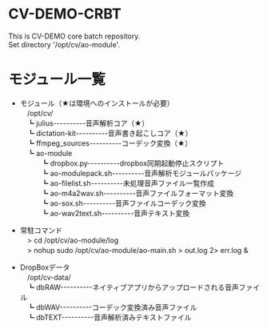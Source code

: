 # CV-DEMO-CRBT
This is CV-DEMO core batch repository.  
Set directory '/opt/cv/ao-module'.  

# モジュール一覧
- モジュール（★は環境へのインストールが必要）  
　/opt/cv/  
　┗ julius----------音声解析コア（★）  
　┗ dictation-kit----------音声書き起こしコア（★）    
　┗ ffmpeg_sources----------コーデック変換（★）  
　┗ ao-module  
　　　┗ dropbox.py----------dropbox同期起動停止スクリプト  
　　　┗ ao-modulepack.sh----------音声解析モジュールパッケージ  
　　　┗ ao-filelist.sh----------未処理音声ファイル一覧作成  
　　　┗ ao-m4a2wav.sh----------音声ファイルフォーマット変換  
　　　┗ ao-sox.sh----------音声ファイルコーデック変換  
　　　┗ ao-wav2text.sh----------音声テキスト変換  

- 常駐コマンド  
　> cd /opt/cv/ao-module/log  
　> nohup sudo /opt/cv/ao-module/ao-main.sh > out.log 2> err.log &  

- DropBoxデータ  
　/opt/cv-data/  
　┗ dbRAW----------ネイティブアプリからアップロードされる音声ファイル  
　┗ dbWAV----------コーデック変換済み音声ファイル  
　┗ dbTEXT----------音声解析済みテキストファイル  

